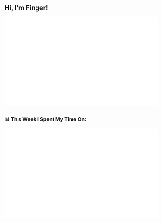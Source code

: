 <h2> Hi, I'm Finger!</h2>

<img align="right" src="https://raw.githubusercontent.com/spianmo/github-stats/master/generated/overview.svg#gh-light-mode-only">

<!-- <img align="right" height="160em" src="https://github-readme-stats-eight-theta.vercel.app/api/top-langs/?username=spianmo&layout=compact&langs_count=8&theme=algolia"/>	 -->
	
```go
package main

type Me struct {
	Name   string
	Job    string
	Code   string
	Skills string
}

func main() {
	me := &Me{
		Name:   "Finger",
		Job:    "Client-side Engineer",
		Code:   "Java, Kotlin, C#, Rust and C++ and Others",
		Skills: "Android, Security, Cross-platform client, NLP, CV, ASR ^o^",
	}
	_ = me
}
```


<h3>📊 This Week I Spent My Time On:</h3>
<img align='right' src="https://raw.githubusercontent.com/spianmo/github-stats/master/generated/languages.svg#gh-light-mode-only">

<!--START_SECTION:waka-->

```txt
Kotlin                         2 hrs 17 mins   █████████▒░░░░░░░░░░░░░░░   37.13 %
Python                         1 hr 49 mins    ███████▒░░░░░░░░░░░░░░░░░   29.40 %
Jupyter                        40 mins         ██▓░░░░░░░░░░░░░░░░░░░░░░   10.79 %
BashSupport Pro Shell Script   27 mins         ██░░░░░░░░░░░░░░░░░░░░░░░   07.52 %
SQL                            25 mins         █▓░░░░░░░░░░░░░░░░░░░░░░░   07.00 %
```

<!--END_SECTION:waka-->
